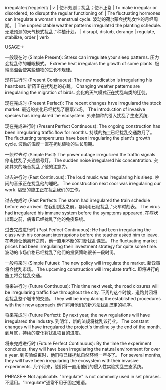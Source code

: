 irregulate:/ɪˈreɡjʊleɪt/ | v. | 使不规则；扰乱；使不正常 | To make irregular or disordered; to disrupt the regular functioning of. | The fluctuating hormones can irregulate a woman's menstrual cycle.  波动的荷尔蒙会扰乱女性的月经周期。 |  The unpredictable weather patterns irregulated the planting schedule.  无法预测的天气模式扰乱了种植计划。 |  disrupt, disturb, derange | regulate, stabilize, order | verb


USAGE->

一般现在时 (Simple Present):
Stress can irregulate your sleep patterns. 压力会扰乱你的睡眠模式。
Extreme heat irregulars the growth of some plants.  极端高温会使某些植物的生长不规律。

现在进行时 (Present Continuous):
The new medication is irregularing his heartbeat. 新药正在扰乱他的心跳。
Changing weather patterns are irregularing the migration of birds. 变化的天气模式正在扰乱鸟类的迁徙。

现在完成时 (Present Perfect):
The recent changes have irregulared the stock market. 最近的变化已经扰乱了股票市场。
The introduction of invasive species has irregulared the ecosystem. 外来物种的引入扰乱了生态系统.

现在完成进行时 (Present Perfect Continuous):
The ongoing construction has been irregularing traffic flow for months.  持续的施工已经扰乱交通数月了。
The fluctuating temperatures have been irregularing the plant's growth cycle.  波动的温度一直在扰乱植物的生长周期。

一般过去时 (Simple Past):
The power outage irregulared the traffic signals. 停电扰乱了交通信号灯。
The sudden noise irregulared his concentration. 突如其来的噪音扰乱了他的注意力。

过去进行时 (Past Continuous):
The loud music was irregularing his sleep.  吵闹的音乐正在扰乱他的睡眠。
The construction next door was irregularing our work. 隔壁的施工正在扰乱我们的工作。

过去完成时 (Past Perfect):
The storm had irregulared the train schedule before we arrived.  在我们到达之前，暴风雨已经扰乱了火车时刻表。
The virus had irregulared his immune system before the symptoms appeared. 在症状出现之前，病毒已经扰乱了他的免疫系统。

过去完成进行时 (Past Perfect Continuous):
He had been irregularing the class with his constant interruptions before the teacher asked him to leave. 在老师让他离开之前，他一直用不断的打断扰乱课堂。
The fluctuating market prices had been irregularing their investment strategy for quite some time. 波动的市场价格已经扰乱了他们的投资策略很长一段时间。


一般将来时 (Simple Future):
The new policy will irregulate the market. 新政策将会扰乱市场。
The upcoming construction will irregulate traffic. 即将进行的施工将会扰乱交通。

将来进行时 (Future Continuous):
This time next week, the road closures will be irregularing traffic flow throughout the city.  下周的这个时候，道路封闭将会扰乱整个城市的交通。
They will be irregularing the established procedures with their new approach. 他们将用他们的新方法扰乱既定的程序。

将来完成时 (Future Perfect):
By next year, the new regulations will have irregulared the industry. 到明年，新的法规将扰乱该行业。
The constant changes will have irregulared the project's timeline by the end of the month. 到月底，持续的变化将扰乱项目的进度。

将来完成进行时 (Future Perfect Continuous):
By the time the experiment concludes, they will have been irregularing the natural environment for over a year.  到实验结束时，他们将已经扰乱自然环境一年多了。
For several months, they will have been irregularing the ecosystem with their invasive experiments.  几个月来，他们将一直用他们的侵入性实验扰乱生态系统。



PHRASE->
Not applicable. "Irregulate" is not commonly used in set phrases.  不适用。“Irregulate”通常不用于固定短语。
